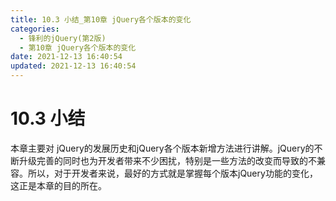 ```yaml
---
title: 10.3 小结_第10章 jQuery各个版本的变化
categories: 
  - 锋利的jQuery(第2版)
  - 第10章 jQuery各个版本的变化
date: 2021-12-13 16:40:54
updated: 2021-12-13 16:40:54
---
```

# 10.3 小结
本章主要对 jQuery的发展历史和jQuery各个版本新增方法进行讲解。jQuery的不断升级完善的同时也为开发者带来不少困扰，特别是一些方法的改变而导致的不兼容。所以，对于开发者来说，最好的方式就是掌握每个版本jQuery功能的变化，这正是本章的目的所在。
